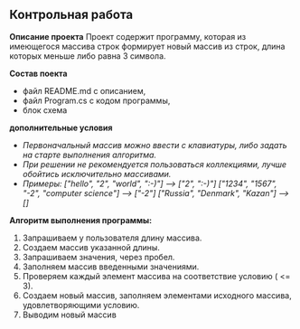 ## Контрольная работа ##

**Описание проекта**
Проект содержит программу, которая из имеющегося массива строк формирует новый массив из строк, длина которых меньше либо равна 3 символа.

**Состав поекта**
- файл README.md с описанием,
- файл Program.cs с кодом программы,
- блок схема

**дополнительные условия**
- *Первоначальный массив можно ввести с клавиатуры, либо задать на старте выполнения алгоритма.*
- *При решении не рекомендуется пользоваться коллекциями, лучше обойтись исключительно массивами.*
- *Примеры:*
*["hello", "2", "world", ":-)"] --> ["2", ":-)"]*
*["1234", "1567", "-2", "computer science"] --> ["-2"]*
*["Russia", "Denmark", "Kazan"] --> []*

**Алгоритм выполнения программы:**
1. Запрашиваем у пользователя длину массива.
2. Создаем массив указанной длины.
3. Запрашиваем значения, через пробел.
4. Заполняем массив введенными значениями.
5. Проверяем каждый элемент массива на соответствие условию ( <= 3).
6. Создаем новый массив, заполняем элементами исходного массива, удовлетворяющими условию.
7. Выводим новый массив 